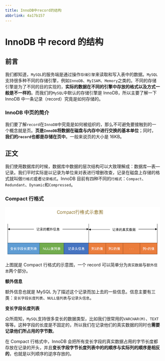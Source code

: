 ```yaml
---
title: InnoDB中record的结构
abbrlink: 4a17b157
---
```


# InnoDB 中 record 的结构

## 前言

我们都知道，`MySQL`的服务端是通过操作`存储引擎`来读取和写入表中的数据。`MySQL`支持很多种不同的存储引擎，例如`InnoDB`、`MyISAM`、`Memory`之类的。不同的存储引擎是为了不同的目的实现的，**实际的数据在不同的引擎中存放的格式以及方式一般是不一样的**。而我们的`MySQL`中默认的存储引擎是 InnoDB，所以主要了解一下 InnoDB 中一条记录（record）究竟是如何存储的。

### InnoDB 中页的简介

我们要了解`record`在`InnoDB`中究竟是如何被组织的，那么不可避免要接触到的一个概念就是页。**页是`InnoDB`将数据在磁盘与内存中进行交换的基本单位**；同时，**我们的`record`也都是存储在页中**。一般来说页的大小是 16KB。

## 正文

我们使用数据库的时候，数据库中数据的层次结构可以大致理解成：数据库—表—记录。我们平时实际是以记录为单位来对表进行增删改查，记录在磁盘上存储的格式就叫做`行格式`或者`记录格式`。InnoDB 目前有四种不同的`行格式`：`Compact`、`Redundant`、`Dynamic`和`Compressed`。

### Compact 行格式

![COMPACT行格式](./assets/04-01.png)

上图就是 Compact 行格式的示意图，一个 record 可以简单分为`真实数据`与`额外信息`两个部分。

**额外信息**

额外信息也就是 MySQL 为了描述这个记录而加上去的一些信息。信息主要有三类：`变长字段长度列表`、`NULL值列表`与`记录头信息`。

**变长字段长度列表**

众所周知，`MySQL`支持很多变长的数据类型，比如我们很常用的`VARCHAR(M)`、`TEXT`等等。这种字段的长度是不固定的，所以我们在记录他们的真实数据的同时也**需要记录他们所占用的字节数**。

在 Compact 行格式中，InnoDB 会把所有变长字段的真实数据占用的字节长度都存放在记录的开头，并且**变长字段字节长度列表中的的顺序与实际列的顺序是相反的**，也就是以列顺序的逆序存放的。
